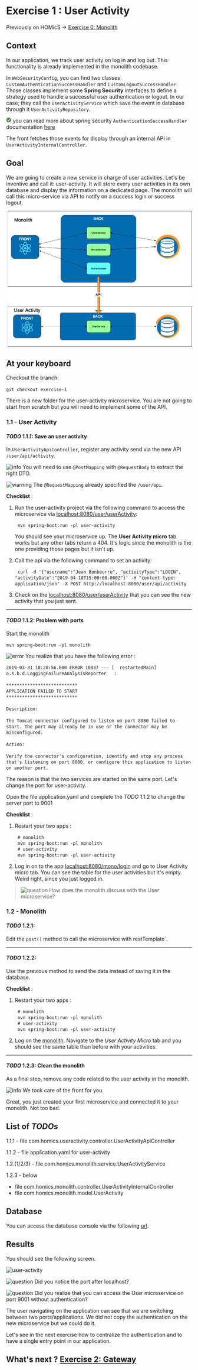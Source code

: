 # Exercise 1 : User Activity

Previously on HOMicS -> [Exercise 0: Monolith](../user-guide/monolith.md)

## Context

In our application, we track user activity on log in and log out. This functionality is already implemented in the 
monolith codebase. 

In `WebSecurityConfig`, you can find two classes `CustomAuthenticationSuccessHandler` and 
`CustomLogoutSuccessHandler`. Those classes implement some **Spring Security** interfaces to define a strategy used to 
handle a successful user authentication or logout. In our case, they call the `UserActivityService` which save the event
in database through it `UserActivityRepository`.

![tip](../img/success.png) you can read more about spring security `AuthenticationSuccessHandler` documentation
[here](https://docs.spring.io/spring-security/site/docs/4.2.11.RELEASE/apidocs/org/springframework/security/web/authentication/AuthenticationSuccessHandler.html) 

The front fetches those events for display through an internal API in `UserActivityInternalController`.

## Goal

We are going to create a new service in charge of user activities. Let's be inventive and call it: user-activity.
It will store every user activities in its own database and display the information on a dedicated page. The monolith
will call this micro-service via API to notify on a success login or success logout.

![user-activity](../img/user-activity.png)

## At your keyboard

Checkout the branch: 
        
```git checkout exercise-1```
    
There is a new folder for the user-activity microservice. You are not going to start from scratch but you will need
to implement some of the API.

### 1.1 - User Activity

#### _TODO_ 1.1.1: Save an user activity

In `UserActivityApiController`, register any activity send via the new API `/user/api/activity`.

![info](../img/info.png) You will need to use `@PostMapping` with `@RequestBody` to extract the right DTO.

![warning](../img/warning.png) The `@RequestMapping` already specified the `/user/api`.

**Checklist** :

1. Run the user-activity project via the following command to access the microservice via [localhost:8080/user/userActivity](http://localhost:8080/user/userActivity):

        mvn spring-boot:run -pl user-activity

    You should see your microservice up. The **User Activity micro** tab works but any other tabs return a 404. It's logic
    since the monolith is the one providing those pages but it isn't up.
    
2. Call the api via the following command to set an activity:

        curl -d '{"username":"Jean Bonbeurre", "activityType":"LOGIN", "activityDate":"2019-04-18T15:00:00.000Z"}' -H "content-type: application/json" -X POST http://localhost:8080/user/api/activity
    
3. Check on the [localhost:8080/user/userActivity](http://localhost:8080/user/userActivity) that you can see the new activity that you just sent.

------
  
#### _TODO_ 1.1.2: Problem with ports

Start the monolith

    mvn spring-boot:run -pl monolith

![error](../img/error.png) You realize that you have the following error :

    2019-03-31 18:20:56.600 ERROR 10837 --- [  restartedMain] o.s.b.d.LoggingFailureAnalysisReporter   : 
    
    ***************************
    APPLICATION FAILED TO START
    ***************************
    
    Description:
    
    The Tomcat connector configured to listen on port 8080 failed to start. The port may already be in use or the connector may be misconfigured.
    
    Action:
    
    Verify the connector's configuration, identify and stop any process that's listening on port 8080, or configure this application to listen on another port.

The reason is that the two services are started on the same port. Let's change the port for user-activity.

Open the file application.yaml and complete the _TODO_ 1.1.2 to change the server port to 9001

**Checklist** :

1. Restart your two apps :
    
        # monolith
        mvn spring-boot:run -pl monolith
        # user-activity
        mvn spring-boot:run -pl user-activity

2. Log in on to the app [localhost:8080/mono/login](http://localhost:8080/mono/login) and go to User Activity micro tab.
You can see the table for the user activities but it's empty. Weird right, since you just logged in.
 
> ![question](../img/question.png) How does the monolith discuss with the User microservice?

### 1.2 - Monolith

#### _TODO_ 1.2.1: 

Edit the `post()` method to call the microservice with restTemplate`.

------

#### _TODO_ 1.2.2:

Use the previous method to send the data instead of saving it in the database. 

**Checklist** :
    
1. Restart your two apps :
         
        # monolith
        mvn spring-boot:run -pl monolith
        # user-activity
        mvn spring-boot:run -pl user-activity
       
2. Log on the [monolith](http://localhost:8080/mono/login). Navigate to the _User Activity Micro_ tab and you
   should see the same table than before with your activities.

------

#### _TODO_ 1.2.3: Clean the monolith

As a final step, remove any code related to the user activity in the monolith.

![info](../img/info.png) We took care of the front for you.
    
Great, you just created your first microservice and connected it to your monolith. Not too bad.

## List of _TODOs_

1.1.1 - file com.homics.useractivity.controller.UserActivityApiController

1.1.2 - file application.yaml for user-activity

1.2.(1/2/3) - file com.homics.monolith.service.UserActivityService

1.2.3 - below
* file com.homics.monolith.controller.UserActivityInternalController
* file com.homics.monolith.model.UserActivity

## Database

You can access the database console via the following [url](http://localhost:9001/console).

## Results

You should see the following screen.

![user-activity](../img/user-activity-micro.png)

![question](../img/question.png) Did you notice the port after localhost? 

![question](../img/question.png) Did you realize that you can access the User microservice on port 9001 without
authentication?

The user navigating on the application can see that we are switching between two ports/applications. We did not copy the
authentication on the new microservice but we could do it.

Let's see in the next exercise how to centralize the authentication and to have a single entry point in our application.

## What's next ? [Exercise 2: Gateway](../user-guide/gateway.md)
